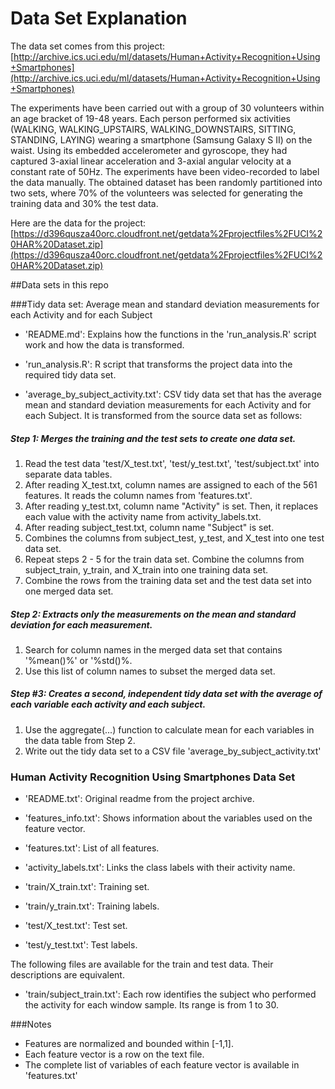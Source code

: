 Data Set Explanation
====================
The data set comes from this project: 
[http://archive.ics.uci.edu/ml/datasets/Human+Activity+Recognition+Using+Smartphones](http://archive.ics.uci.edu/ml/datasets/Human+Activity+Recognition+Using+Smartphones)

The experiments have been carried out with a group of 30 volunteers within an age bracket of 19-48 years. Each person performed six activities (WALKING, WALKING\_UPSTAIRS, WALKING\_DOWNSTAIRS, SITTING, STANDING, LAYING) wearing a smartphone (Samsung Galaxy S II) on the waist. Using its embedded accelerometer and gyroscope, they had captured 3-axial linear acceleration and 3-axial angular velocity at a constant rate of 50Hz. The experiments have been video-recorded to label the data manually. The obtained dataset has been randomly partitioned into two sets, where 70% of the volunteers was selected for generating the training data and 30% the test data. 

Here are the data for the project: [https://d396qusza40orc.cloudfront.net/getdata%2Fprojectfiles%2FUCI%20HAR%20Dataset.zip](https://d396qusza40orc.cloudfront.net/getdata%2Fprojectfiles%2FUCI%20HAR%20Dataset.zip)

##Data sets in this repo

###Tidy data set: Average mean and standard deviation measurements for each Activity and for each Subject

* 'README.md': Explains how the functions in the 'run_analysis.R' script work and how the data is transformed.

* 'run_analysis.R': R script that transforms the project data into the required tidy data set.

* 'average_by_subject_activity.txt': CSV tidy data set that has the average mean and standard deviation measurements for each Activity and for each Subject. It is transformed from the source data set as follows:

##### Step 1: Merges the training and the test sets to create one data set.
1. Read the test data 'test/X_test.txt', 'test/y_test.txt', 'test/subject.txt' into separate data tables.
2. After reading X_test.txt, column names are assigned to each of the 561 features. It reads the column names from 'features.txt'.
3. After reading y_test.txt, column name "Activity" is set. Then, it replaces each value with the activity name from activity_labels.txt.
4. After reading subject_test.txt, column name "Subject" is set.
5. Combines the columns from subject_test, y_test, and X_test into one test data set.
6. Repeat steps 2 - 5 for the train data set. Combine the columns from subject_train, y_train, and X_train into one training data set.
7. Combine the rows from the  training data set and the test data set into one merged data set.

##### Step 2: Extracts only the measurements on the mean and standard deviation for each measurement.
1. Search for column names in the merged data set that contains '%mean()%' or '%std()%. 
2. Use this list of column names to subset the merged data set.
   
##### Step #3: Creates a second, independent tidy data set with the average of each variable each activity and each subject.
1. Use the aggregate(...) function to calculate mean for each variables in the data table from Step 2.
2. Write out the tidy data set to a CSV file 'average_by_subject_activity.txt'

    
### Human Activity Recognition Using Smartphones Data Set

* 'README.txt': Original readme from the project archive.

* 'features_info.txt': Shows information about the variables used on the feature vector.

* 'features.txt': List of all features.

* 'activity_labels.txt': Links the class labels with their activity name.

* 'train/X_train.txt': Training set.

* 'train/y_train.txt': Training labels.

* 'test/X_test.txt': Test set.

* 'test/y_test.txt': Test labels.

The following files are available for the train and test data. Their descriptions are equivalent. 

* 'train/subject_train.txt': Each row identifies the subject who performed the activity for each window sample. Its range is from 1 to 30. 

###Notes

* Features are normalized and bounded within [-1,1].
* Each feature vector is a row on the text file.
* The complete list of variables of each feature vector is available in 'features.txt'